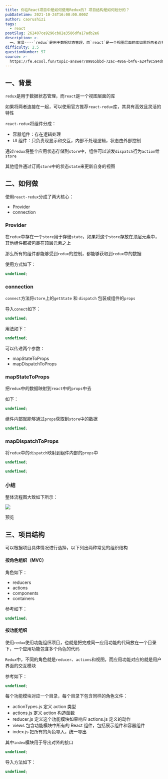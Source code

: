 ```yaml
---
title: 你在React项目中是如何使用Redux的? 项目结构是如何划分的？
pubDatetime: 2021-10-24T16:00:00.000Z
author: caorushizi
tags:
  - react
postSlug: 262407ce9296cb82e3586dfa17adb2e6
description: >-
  一、背景----`redux`是用于数据状态管理，而`react`是一个视图层面的库如果将两者连接在一起，可以使用官方推荐`react-redux`库，其具有高效且灵活的特性`react-redux`
difficulty: 2.5
questionNumber: 57
source: >-
  https://fe.ecool.fun/topic-answer/89865bbd-72ac-4866-b4f6-a24f9c594d07?orderBy=updateTime&order=desc&tagId=13
---
```


## 一、背景

`redux`是用于数据状态管理，而`react`是一个视图层面的库

如果将两者连接在一起，可以使用官方推荐`react-redux`库，其具有高效且灵活的特性

`react-redux`将组件分成：

- 容器组件：存在逻辑处理
- UI 组件：只负责现显示和交互，内部不处理逻辑，状态由外部控制

通过`redux`将整个应用状态存储到`store`中，组件可以派发`dispatch`行为`action`给`store`

其他组件通过订阅`store`中的状态`state`来更新自身的视图

## 二、如何做

使用`react-redux`分成了两大核心：

- Provider
- connection

### Provider

在`redux`中存在一个`store`用于存储`state`，如果将这个`store`存放在顶层元素中，其他组件都被包裹在顶层元素之上

那么所有的组件都能够受到`redux`的控制，都能够获取到`redux`中的数据

使用方式如下：

```typescript
undefined;
```

### connection

`connect`方法将`store`上的`getState` 和 `dispatch` 包装成组件的`props`

导入`conect`如下：

```typescript
undefined;
```

用法如下：

```typescript
undefined;
```

可以传递两个参数：

- mapStateToProps
- mapDispatchToProps

### mapStateToProps

把`redux`中的数据映射到`react`中的`props`中去

如下：

```typescript
undefined;
```

组件内部就能够通过`props`获取到`store`中的数据

```typescript
undefined;
```

### mapDispatchToProps

将`redux`中的`dispatch`映射到组件内部的`props`中

```typescript
undefined;
```

```typescript
undefined;
```

### 小结

整体流程图大致如下所示：

![](https://static.vue-js.com/3e47db10-e7dc-11eb-85f6-6fac77c0c9b3.png)

预览

## 三、项目结构

可以根据项目具体情况进行选择，以下列出两种常见的组织结构

#### 按角色组织（MVC）

角色如下：

- reducers
- actions
- components
- containers

参考如下：

```typescript
undefined;
```

#### 按功能组织

使用`redux`使用功能组织项目，也就是把完成同一应用功能的代码放在一个目录下，一个应用功能包含多个角色的代码

`Redux`中，不同的角色就是`reducer`、`actions`和视图，而应用功能对应的就是用户界面的交互模块

参考如下：

```typescript
undefined;
```

每个功能模块对应一个目录，每个目录下包含同样的角色文件：

- actionTypes.js 定义 action 类型
- actions.js 定义 action 构造函数
- reducer.js 定义这个功能模块如果响应 actions.js 定义的动作
- views 包含功能模块中所有的 React 组件，包括展示组件和容器组件
- index.js 把所有的角色导入，统一导出

其中`index`模块用于导出对外的接口

```typescript
undefined;
```

导入方法如下：

```typescript
undefined;
```
